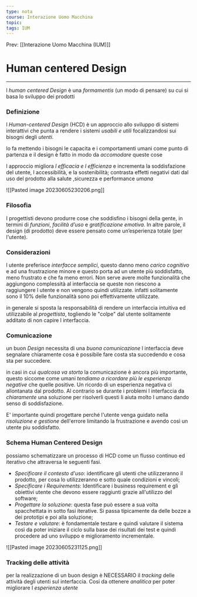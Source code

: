 ```yaml
---
type: nota
course: Interazione Uomo Macchina
topic: 
tags: IUM
---
```


Prev: [[Interazione Uomo Macchina (IUM)]]

# Human centered Design
---
l _human centered Design_ è una _formamentis_ (un modo di pensare) su cui si basa lo sviluppo dei prodotti

### Definizione
l _Human-centered Design_ (HCD) è un approccio allo sviluppo di sistemi interattivi che punta a rendere i sistemi _usabili e utili_ focalizzandosi sui bisogni degli _utenti_.

lo fa mettendo i bisogni  le capacita e i comportamenti  umani come punto di partenza e il design è fatto in modo da _accomodare_ queste cose

l approccio migliora _l efficacia e l efficienza_ e incrementa la soddisfazione del utente, l accessibilità, e la sostenibilità; contrasta effetti negativi dati dal uso del prodotto alla salute ,sicurezza e performance _umana_  

![[Pasted image 20230605230206.png]]


### Filosofia
I progettisti devono produrre cose che soddisfino i bisogni della gente, in termini di _funzioni_, _facilità d’uso_ e _gratificazione emotiva_. In altre parole, il design (di prodotto) deve essere pensato come un’esperienza totale (per l'utente).


### Considerazioni
l utente preferisce _interfacce semplici_, questo danno meno _carico cognitivo_ e ad una frustrazione minore e questo porta ad un utente più soddisfatto, meno frustrato e che fa meno errori.
Non serve avere molte funzionalità che aggiungono complessità al interfaccia se queste non riescono a raggiungere l utente e non vengono quindi utilizzate. infatti solitamente sono il 10% delle funzionalità sono poi effettivamente utilizzate.

in generale si sposta la responsabilità di rendere un interfaccia intuitiva ed utilizzabile al _progettista_, togliendo le "colpe" dal utente solitamente additato di non capire l interfaccia. 


### Comunicazione
un buon _Design_ necessita di una _buona comunicazione_ l interfaccia deve segnalare chiaramente cosa è possibile fare costa sta succedendo e cosa sta per succedere.

in casi in cui _qualcosa va storto_ la comunicazione è ancora più importante, questo siccome come umani _tendiamo a ricordare più le esperienza negative_ che quelle positive. Un ricordo di un esperienza negativa ci allontanata dal prodotto. Al contrario se durante i problemi l interfaccia da _chiaramente_ una soluzione per risolverli questi li aiuta molto l umano dando senso di soddisfazione.

E' importante quindi progettare perché l'utente venga guidato nella _risoluzione e gestione_ dell'errore limitando la frustrazione e avendo così un utente piu  soddisfatto.


### Schema Human Centered Design 
possiamo schematizzare un processo di HCD come un flusso continuo ed iterativo che attraversa le seguenti fasi.
- _Specificare il contesto d'uso_: identificare gli utenti che utilizzeranno il prodotto, per cosa lo utilizzeranno e sotto quale condizioni e vincoli; 
- _Specificare i Requirements_: Identificare i business requirement e gli obiettivi utente che devono essere raggiunti grazie all'utilizzo del software; 
- _Progettare la soluzione_: questa fase può essere a sua volta spacchettata in sotto fasi iterative. Si passa tipicamente da delle bozze a dei prototipi e poi alla soluzione; 
- _Testare e valutare_: è fondamentale testare e quindi valutare il sistema così da poter iniziare il ciclo sulla base dei risultati dei test e quindi procedere ad uno sviluppo e miglioramento incrementale.

![[Pasted image 20230605231125.png]]

### Tracking delle attività
per la realizzazione di un buon design è NECESSARIO il _tracking_ delle attività degli utenti sul interfaccia. Cosi da ottenere _analitica_ per poter migliorare l _esperienza utente_